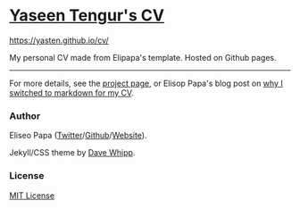 
# [Yaseen Tengur's CV](https://yasten.github.io/cv/)

https://yasten.github.io/cv/

My personal CV made from Elipapa's template. Hosted on Github pages.


---

For more details, see the [project page](http://elipapa.github.io/markdown-cv), or Elisop Papa's blog post on [why I switched to markdown for my CV](http://elipapa.github.io/blog/why-i-switched-to-markdown-for-my-cv.html).

### Author

Eliseo Papa ([Twitter](http://twitter.com/elipapa)/[Github](http://github.com/elipapa)/[Website](https://elipapa.github.io)).

Jekyll/CSS theme by [Dave Whipp](https://github.com/davewhipp).

### License

[MIT License](https://github.com/elipapa/markdown-cv/blob/master/LICENSE)
